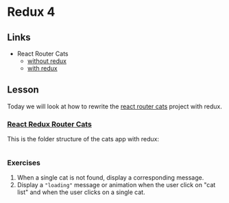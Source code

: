 # Redux 4

## Links

* React Router Cats
  * [without redux](https://codesandbox.io/s/o75qzy25r6)
  * [with redux](https://codesandbox.io/s/w607v68qzl)

## Lesson

Today we will look at how to rewrite the [react router cats](https://codesandbox.io/s/o75qzy25r6) project with redux.

### [React Redux Router Cats](https://codesandbox.io/s/w607v68qzl)

This is the folder structure of the cats app with redux:

```js

```

### Exercises

1. When a single cat is not found, display a corresponding message.
2. Display a `"loading"` message or animation when the user click on "cat list" and when the user clicks on a single cat.
